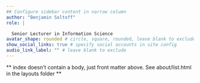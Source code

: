 ```yaml
---
## Configure sidebar content in narrow column
author: "Benjamin Soltoff"
role: |

  Senior Lecturer in Information Science
avatar_shape: rounded # circle, square, rounded, leave blank to exclude
show_social_links: true # specify social accounts in site config
audio_link_label: "" # leave blank to exclude
---
```


** index doesn't contain a body, just front matter above.
See about/list.html in the layouts folder **
